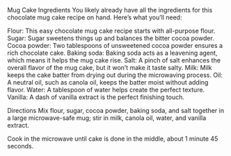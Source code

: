 Mug Cake Ingredients
You likely already have all the ingredients for this chocolate mug cake recipe on hand. Here’s what you’ll need: 

Flour: This easy chocolate mug cake recipe starts with all-purpose flour. 
Sugar: Sugar sweetens things up and balances the bitter cocoa powder. 
Cocoa powder: Two tablespoons of unsweetened cocoa powder ensures a rich chocolate cake. 
Baking soda: Baking soda acts as a leavening agent, which means it helps the mug cake rise. 
Salt: A pinch of salt enhances the overall flavor of the mug cake, but it won’t make it taste salty. 
Milk: Milk keeps the cake batter from drying out during the microwaving process. 
Oil: A neutral oil, such as canola oil, keeps the batter moist without adding flavor. 
Water: A tablespoon of water helps create the perfect texture. 
Vanilla: A dash of vanilla extract is the perfect finishing touch. 

Directions
Mix flour, sugar, cocoa powder, baking soda, and salt together in a large microwave-safe mug; stir in milk, canola oil, water, and vanilla extract.

Cook in the microwave until cake is done in the middle, about 1 minute 45 seconds.
